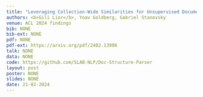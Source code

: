```yaml
---
title: "Leveraging Collection-Wide Similarities for Unsupervised Document Structure Extraction"
authors: <b>Gili Lior</b>, Yoav Goldberg, Gabriel Stanovsky
venue: ACL 2024 findings
bib: NONE
bib-ext: NONE
pdf: NONE
pdf-ext: https://arxiv.org/pdf/2402.13906
talk: NONE
data: NONE
code: https://github.com/SLAB-NLP/Doc-Structure-Parser
layout: post
poster: NONE
slides: NONE
date: 21-02-2024
---
```

